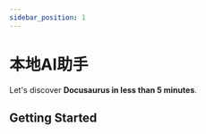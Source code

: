 ```yaml
---
sidebar_position: 1
---
```


# 本地AI助手

Let's discover **Docusaurus in less than 5 minutes**.

## Getting Started
